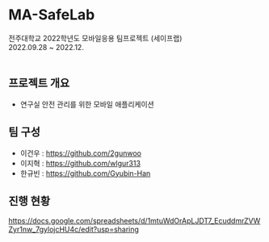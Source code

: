 # MA-SafeLab
전주대학교 2022학년도 모바일응용 팀프로젝트 (세이프랩)<br>
2022.09.28 ~ 2022.12.<br><br>

## 프로젝트 개요
- 연구실 안전 관리를 위한 모바일 애플리케이션

## 팀 구성
- 이건우 : https://github.com/2gunwoo
- 이지혁 : https://github.com/wlgur313
- 한규빈 : https://github.com/Gyubin-Han

## 진행 현황
https://docs.google.com/spreadsheets/d/1mtuWdOrApLJDT7_EcuddmrZVWZyr1nw_7gylojcHU4c/edit?usp=sharing

